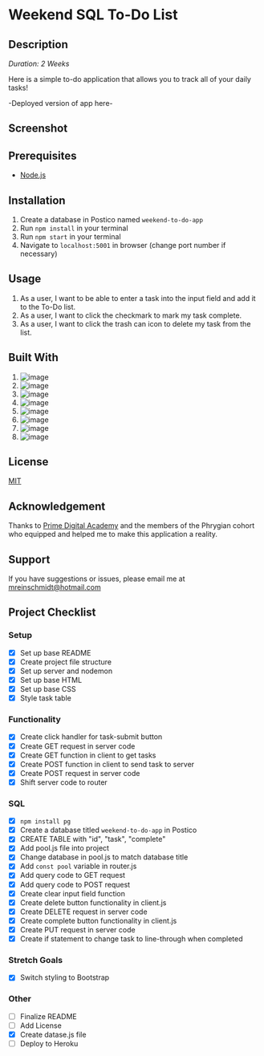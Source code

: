 # Weekend SQL To-Do List

## Description

*Duration: 2 Weeks*

Here is a simple to-do application that allows you to track all of your daily tasks!

-Deployed version of app here-

## Screenshot

## Prerequisites

- [Node.js](https://nodejs.org/en/)

## Installation

1. Create a database in Postico named `weekend-to-do-app`
2. Run `npm install` in your terminal
3. Run `npm start` in your terminal
4. Navigate to `localhost:5001` in browser (change port number if necessary)
   
## Usage
1. As a user, I want to be able to enter a task into the input field and add it to the To-Do list. 
2. As a user, I want to click the checkmark to mark my task complete.
3. As a user, I want to click the trash can icon to delete my task from the list.

## Built With

1. ![image](https://img.shields.io/badge/HTML5-E34F26?style=for-the-badge&logo=html5&logoColor=white)
2. ![image](https://img.shields.io/badge/CSS3-1572B6?style=for-the-badge&logo=css3&logoColor=white)
3. ![image](https://img.shields.io/badge/bootstrap-%23563D7C.svg?style=for-the-badge&logo=bootstrap&logoColor=white)
4. ![image](https://img.shields.io/badge/JavaScript-323330?style=for-the-badge&logo=javascript&logoColor=F7DF1E)
5. ![image](https://img.shields.io/badge/jQuery-0769AD?style=for-the-badge&logo=jquery&logoColor=white)
6. ![image](https://img.shields.io/badge/Node.js-339933?style=for-the-badge&logo=nodedotjs&logoColor=white)
7. ![image](https://img.shields.io/badge/Express.js-000000?style=for-the-badge&logo=express&logoColor=white)
8. ![image](https://img.shields.io/badge/postgres-%23316192.svg?style=for-the-badge&logo=postgresql&logoColor=white)
   
## License

[MIT](https://choosealicense.com/licenses/mit/)

## Acknowledgement

Thanks to [Prime Digital Academy](https://www.primeacademy.io/) and the members of the Phrygian cohort who equipped and helped me to make this application a reality. 

## Support 

If you have suggestions or issues, please email me at [mreinschmidt@hotmail.com](mailto:mreinschmidt@hotmail.com)

## Project Checklist

### Setup
- [X] Set up base README
- [X] Create project file structure
- [X] Set up server and nodemon
- [X] Set up base HTML
- [X] Set up base CSS
- [X] Style task table

### Functionality
- [X] Create click handler for task-submit button
- [X] Create GET request in server code
- [X] Create GET function in client to get tasks 
- [X] Create POST function in client to send task to server
- [X] Create POST request in server code
- [X] Shift server code to router

### SQL
- [X] `npm install pg`
- [X] Create a database titled `weekend-to-do-app` in Postico
- [X] CREATE TABLE with "id", "task", "complete"
- [X] Add pool.js file into project
- [X] Change database in pool.js to match database title
- [X] Add `const pool` variable in router.js
- [X] Add query code to GET request
- [X] Add query code to POST request
- [X] Create clear input field function 
- [X] Create delete button functionality in client.js
- [X] Create DELETE request in server code
- [X] Create complete button functionality in client.js
- [X] Create PUT request in server code
- [X] Create if statement to change task to line-through when completed
### Stretch Goals

- [X] Switch styling to Bootstrap
  
### Other
- [ ] Finalize README
- [ ] Add License
- [X] Create datase.js file
- [ ] Deploy to Heroku 